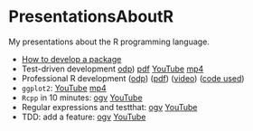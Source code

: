 # PresentationsAboutR

My presentations about the R programming language.

 * [How to develop a package](PackageDevelopment/README.md)
 * Test-driven development [odp](TestDrivenDevelopment/TestDrivenDevelopment.odp)) [pdf](TestDrivenDevelopment.pdf) [YouTube](https://youtu.be/uU9e4nLfSu8) [mp4](TestDrivenDevelopment/tdd.mp4)
 * Professional R development ([odp](ProfessionalRdevelopment/ProfessionalRDevelopment.odp)) ([pdf](ProfessionalRDevelopment.pdf)) ([video](http://streaming3.service.rug.nl/p2gplayer/Player.aspx?id=c9GNy2)) ([code used](https://github.com/richelbilderbeek/prde))
 * `ggplot2`: [YouTube](https://youtu.be/bZYvmdJ-47A) [mp4](ggplot2/ggplot2.mp4)
 * `Rcpp` in 10 minutes: [ogv](http://richelbilderbeek.nl/rcpp.ogv) [YouTube](https://youtu.be/SgXVRHqh9l8)
 * Regular expressions and testthat: [ogv](http://richelbilderbeek.nl/06_regex_and_testthat.ogv) [YouTube](https://youtu.be/qKXl2gk_Z7U)
 * TDD: add a feature: [ogv](http://richelbilderbeek.nl/tdd_in_r_add_feature.ogv) [YouTube](https://youtu.be/Qn_UYBz9k2w)


